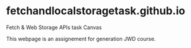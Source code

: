 # fetchandlocalstoragetask.github.io
 Fetch &amp; Web Storage APIs task Canvas
 
 This webpage is an assignement for generation JWD course.
